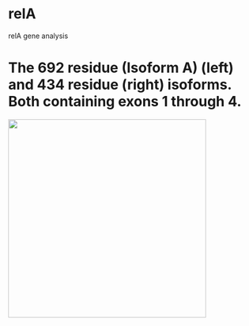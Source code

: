 # relA
relA gene analysis

# The 692 residue (Isoform A) (left) and 434 residue (right) isoforms. Both containing exons 1 through 4. 

<p float="left">
  <img src="https://github.com/izzetbiophysicist/relA/Slide1.PNG" width="400" />
</p>
